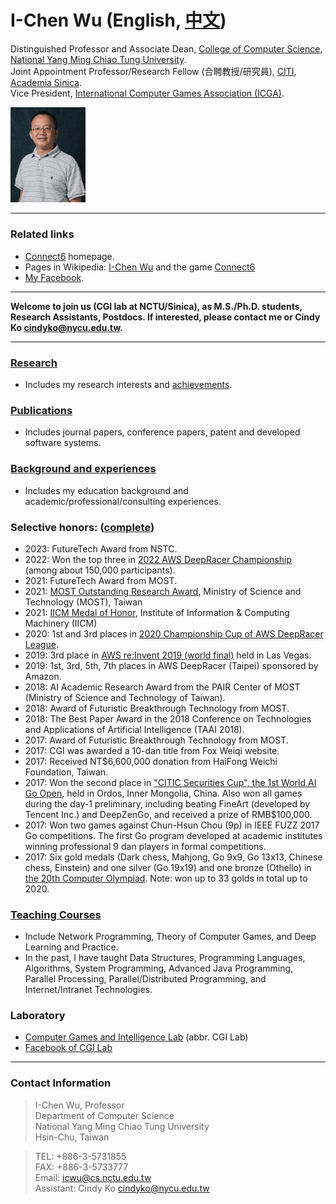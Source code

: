 <div class="d-flex" style="align-items: center">
<div style="flex: 1">

# I-Chen Wu (English, [中文](ch_index.html))

Distinguished Professor and Associate Dean, [College of Computer Science][nctu_cs], [National Yang Ming Chiao Tung University][nctu].  
Joint Appointment Professor/Research Fellow (合聘教授/研究員), [CITI][citi], [Academia Sinica][sinica].  
Vice President, [International Computer Games Association (ICGA)][icga].  
<!-- 
President, [Taiwan Computer Games Association (TCGA)][tcga].
Research Fellow and Executive Officer of AI Computing Center, [Research Center for IT Innovation][citi], [Academia Sinica][sinica]. ([my link at Sinica][myciti]) -->  

</div>
<img src="assets/nctu-icwu.jpg" width=120>
</div>

---

### Related links

- [Connect6] homepage.
- Pages in Wikipedia: [I-Chen Wu][icwu_wiki] and the game [Connect6][connect6_wiki]
- [My Facebook][icwu_facebook].

---

**Welcome to join us (CGI lab at NCTU/Sinica), as M.S./Ph.D. students, Research Assistants, Postdocs. If interested, please contact me or Cindy Ko <cindyko@nycu.edu.tw>.** 

---

### [Research]

- Includes my research interests and [achievements].

### [Publications]

- Includes journal papers, conference papers, patent and developed software systems.

### [Background and experiences][about]

- Includes my education background and academic/professional/consulting experiences.

### Selective honors: ([complete][honors])
- 2023: FutureTech Award from NSTC.
- 2022: Won the top three in [2022 AWS DeepRacer Championship][awsfinal2022] (among about 150,000 participants). 
- 2021: FutureTech Award from MOST.
- 2021: [MOST Outstanding Research Award][most-outstanding], Ministry of Science and Technology (MOST), Taiwan 
- 2021: [IICM Medal of Honor][iicm], Institute of Information & Computing Machinery (IICM)
- 2020: 1st and 3rd places in [2020 Championship Cup of AWS DeepRacer League][awsfinal2020]. 
- 2019: 3rd place in [AWS re:Invent 2019 (world final)][awsfinal] held in Las Vegas.
- 2019: 1st, 3rd, 5th, 7th places in AWS DeepRacer (Taipei) sponsored by Amazon.
- 2018: AI Academic Research Award from the PAIR Center of MOST (Ministry of Science and Technology of Taiwan).
- 2018: Award of Futuristic Breakthrough Technology from MOST.
- 2018: The Best Paper Award in the 2018 Conference on Technologies and Applications of Artificial Intelligence (TAAI 2018).
- 2017: Award of Futuristic Breakthrough Technology from MOST.
- 2017: CGI was awarded a 10-dan title from Fox Weiqi website.
- 2017: Received NT\$6,600,000 donation from HaiFong Weichi Foundation, Taiwan.
- 2017: Won the second place in ["CITIC Securities Cup", the 1st World AI Go Open](http://www.intergofed.org/igf-news-feed/2017-citic-securities-cup-the-1st-world-ai-go-open.html), held in Ordos, Inner Mongolia, China. Also won all games during the day-1 preliminary, including beating FineArt (developed by Tencent Inc.) and DeepZenGo, and received a prize of RMB\$100,000.
- 2017: Won two games against Chun-Hsun Chou (9p) in IEEE FUZZ 2017 Go competitions. The first Go program developed at academic institutes winning professional 9 dan players in formal competitions.
- 2017: Six gold medals (Dark chess, Mahjong, Go 9x9, Go 13x13, Chinese chess, Einstein) and one silver (Go 19x19) and one bronze (Othello) in [the 20th Computer Olympiad][icga]. Note: won up to 33 golds in total up to 2020. 

### [Teaching Courses][courses]

- Include Network Programming, Theory of Computer Games, and Deep Learning and Practice.
- In the past, I have taught Data Structures, Programming Languages, Algorithms, System Programming, Advanced Java Programming, Parallel Processing, Parallel/Distributed Programming, and Internet/Intranet Technologies.

### Laboratory

- [Computer Games and Intelligence Lab][cgi_lab] (abbr. CGI Lab)
- [Facebook of CGI Lab][cgi_lab_fb]

---

### Contact Information

> I-Chen Wu, Professor  
> Department of Computer Science  
> National Yang Ming Chiao Tung University  
> Hsin-Chu, Taiwan

> TEL: +886-3-5731855  
> FAX: +886-3-5733777  
> Email: <icwu@cs.nctu.edu.tw>  
> Assistant: Cindy Ko <cindyko@nycu.edu.tw>

[about]: about.html
[honors]: honors.html
[courses]: courses.html
[research]: research.html
[publications]: publications.html
[achievements]: research.html#research-topics-and-achievements
[cgi_lab]: https://cgilab-tw.github.io/
[cgi_lab_fb]: https://www.facebook.com/lab.cgi.7
[citi]: https://www.citi.sinica.edu.tw/
[sinica]: https://www.sinica.edu.tw/
[nctu]: https://www.nycu.edu.tw/
[nctu_cs]: https://www.cs.nycu.edu.tw/
[connect6]: http://www.connect6.org/
[connect6_wiki]: http://en.wikipedia.org/wiki/Connect6
[icwu_wiki]: http://en.wikipedia.org/wiki/I-Chen_Wu
[icwu_facebook]: https://www.facebook.com/icwu307
[icga]: https://icga.org/
[tcga]: http://tcga.ndhu.edu.tw/
[awsfinal]: https://www.inside.com.tw/article/18289-Taiwan-NCTU-CGI-student-wins-AWS-DeepRacer-League-bronze-medal
[awsfinal2020]: https://aws.amazon.com/tw/blogs/machine-learning/aws-deepracer-league-announces-2020-championship-cup-winner-po-chun-hsu-of-taiwan/
[myciti]: https://www.citi.sinica.edu.tw/pages/icwu/index_zh.html
[iicm]: http://www.iicm.org.tw/about/award.asp
[most-outstanding]: https://www.most.gov.tw/folksonomy/list/554e3625-b1d7-4a0d-9a70-2ffc81c90ab3?l=ch
[awsfinal2022]:https://www.youtube.com/watch?v=T8y-pQ14qGg

